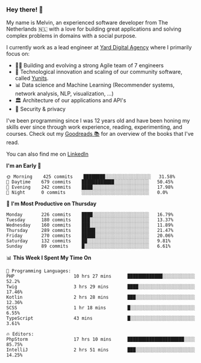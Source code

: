 ### Hey there! 👋

My name is Melvin, an experienced software developer from The Netherlands 🇳🇱 with a love for building great applications and solving complex problems in domains with a social purpose. 

I currently work as a lead engineer at [Yard Digital Agency](https://github.com/yardinternet) where I primarily focus on:

* 👏🏼 Building and evolving a strong Agile team of 7 engineers
* 🚀 Technological innovation and scaling of our community software, called [Yunits](https://www.yunits.com/).
* 📊 Data science and Machine Learning (Recommender systems, network analysis, NLP, visualization, ...)
* 🏛 Architecture of our applications and API's
* 🔐 Security & privacy

I've been programming since I was 12 years old and have been honing my skills ever since through work experience, reading, experimenting, and courses.
Check out my [Goodreads 📚](https://goodreads.com/melvinkoopmans) for an overview of the books that I've read. 

You can also find me on [LinkedIn](https://www.linkedin.com/in/melvinkoopmans)

<!--START_SECTION:waka-->
**I'm an Early 🐤** 

```text
🌞 Morning    425 commits    ████████░░░░░░░░░░░░░░░░░   31.58% 
🌆 Daytime    679 commits    ████████████░░░░░░░░░░░░░   50.45% 
🌃 Evening    242 commits    ████░░░░░░░░░░░░░░░░░░░░░   17.98% 
🌙 Night      0 commits      ░░░░░░░░░░░░░░░░░░░░░░░░░   0.0%

```
📅 **I'm Most Productive on Thursday** 

```text
Monday       226 commits    ████░░░░░░░░░░░░░░░░░░░░░   16.79% 
Tuesday      180 commits    ███░░░░░░░░░░░░░░░░░░░░░░   13.37% 
Wednesday    160 commits    ███░░░░░░░░░░░░░░░░░░░░░░   11.89% 
Thursday     289 commits    █████░░░░░░░░░░░░░░░░░░░░   21.47% 
Friday       270 commits    █████░░░░░░░░░░░░░░░░░░░░   20.06% 
Saturday     132 commits    ██░░░░░░░░░░░░░░░░░░░░░░░   9.81% 
Sunday       89 commits     █░░░░░░░░░░░░░░░░░░░░░░░░   6.61%

```


📊 **This Week I Spent My Time On** 

```text
💬 Programming Languages: 
PHP                      10 hrs 27 mins      █████████████░░░░░░░░░░░░   52.2% 
Twig                     3 hrs 29 mins       ████░░░░░░░░░░░░░░░░░░░░░   17.46% 
Kotlin                   2 hrs 28 mins       ███░░░░░░░░░░░░░░░░░░░░░░   12.36% 
SCSS                     1 hr 18 mins        █░░░░░░░░░░░░░░░░░░░░░░░░   6.55% 
TypeScript               43 mins             █░░░░░░░░░░░░░░░░░░░░░░░░   3.61%

🔥 Editors: 
PhpStorm                 17 hrs 10 mins      █████████████████████░░░░   85.75% 
IntelliJ                 2 hrs 51 mins       ███░░░░░░░░░░░░░░░░░░░░░░   14.25%

```


<!--END_SECTION:waka-->
